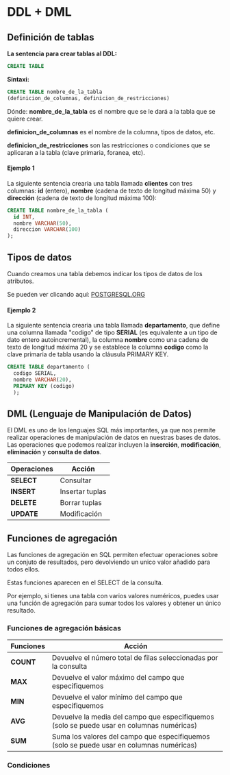 # DDL + DML
## Definición de tablas
**La sentencia para crear tablas al DDL:**
```sql
CREATE TABLE
```

**Sintaxi:**
```sql
CREATE TABLE nombre_de_la_tabla
(definicion_de_columnas, definicion_de_restricciones)
```

Dónde:
**nombre_de_la_tabla** es el nombre que se le dará a la tabla que se quiere crear.

**definicion_de_columnas** es el nombre de la columna, tipos de datos, etc.

**definicion_de_restricciones** son las restricciones o condiciones que se aplicaran a la tabla (clave primaria, foranea, etc).

#### Ejemplo 1
La siguiente sentencia crearia una tabla llamada **clientes** con tres columnas: **id** (entero), **nombre** (cadena de texto de longitud máxima 50) y **dirección** (cadena de texto de longitud máxima 100):
```sql
CREATE TABLE nombre_de_la_tabla (
  id INT,
  nombre VARCHAR(50),
  direccion VARCHAR(100)
);
```
## Tipos de datos
Cuando creamos una tabla debemos indicar los tipos de datos de los atributos.

Se pueden ver clicando aquí: [POSTGRESQL.ORG](http://www.postgresql.org/docs/9.5/interactive/datatype.html)

#### Ejemplo 2
La siguiente sentencia crearia una tabla llamada **departamento**, que define una columna llamada "codigo" de tipo **SERIAL** (es equivalente a un tipo de dato entero autoincremental), la columna **nombre** como una cadena de texto de longitud máxima 20 y se establece la columna **codigo** como la clave primaria de tabla usando la cláusula PRIMARY KEY.
```sql
CREATE TABLE departamento (
  codigo SERIAL,
  nombre VARCHAR(20),
  PRIMARY KEY (codigo)
  );
```

## DML (Lenguaje de Manipulación de Datos)
El DML es uno de los lenguajes SQL más importantes, ya que nos permite realizar operaciones de manipulación de datos en nuestras bases de datos. Las operaciones que podemos realizar incluyen la **inserción**, **modificación**, **eliminación** y **consulta de datos**.

| Operaciones |     Acción      |
| ----------- |-------------    |
| **SELECT**  | Consultar       |
| **INSERT**  | Insertar tuplas |
| **DELETE**  | Borrar tuplas   |
| **UPDATE**  | Modificación    |

## Funciones de agregación
Las funciones de agregación en SQL permiten efectuar operaciones sobre un conjuto de resultados, pero devolviendo un unico valor añadido para todos ellos.

Estas funciones aparecen en el SELECT de la consulta.

Por ejemplo, si tienes una tabla con varios valores numéricos, puedes usar una función de agregación para sumar todos los valores y obtener un único resultado. 

### Funciones de agregación básicas
| Funciones   |     Acción      |
| ----------- |-------------    |
| **COUNT**   | Devuelve el número total de filas seleccionadas por la consulta       |
| **MAX**     | Devuelve el valor máximo del campo que especifiquemos |
| **MIN**     | Devuelve el valor mínimo del campo que especifiquemos |
| **AVG**     | Devuelve la media del campo que especifiquemos (solo se puede usar en columnas numéricas) |
| **SUM**     | Suma los valores del campo que especifiquemos (solo se puede usar en columnas numéricas) |

### Condiciones

